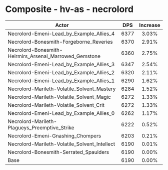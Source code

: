 # Composite - hv-as - necrolord
| Actor | DPS | Increase |
|---|:---:|:---:|
|Necrolord-Emeni-Lead_by_Example_Allies_4|6377|3.03%|
|Necrolord-Bonesmith-Forgeborne_Reveries|6370|2.91%|
|Necrolord-Bonesmith-Heirmirs_Arsenal_Marrowed_Gemstone|6360|2.75%|
|Necrolord-Emeni-Lead_by_Example_Allies_3|6347|2.54%|
|Necrolord-Emeni-Lead_by_Example_Allies_2|6320|2.11%|
|Necrolord-Emeni-Lead_by_Example_Allies_1|6290|1.62%|
|Necrolord-Marileth-Volatile_Solvent_Mastery|6284|1.52%|
|Necrolord-Marileth-Volatile_Solvent_Magic|6272|1.33%|
|Necrolord-Marileth-Volatile_Solvent_Crit|6272|1.33%|
|Necrolord-Emeni-Lead_by_Example_Allies_0|6262|1.17%|
|Necrolord-Marileth-Plagueys_Preemptive_Strike|6222|0.52%|
|Necrolord-Emeni-Gnashing_Chompers|6203|0.21%|
|Necrolord-Marileth-Volatile_Solvent_Intellect|6190|0.01%|
|Necrolord-Bonesmith-Serrated_Spaulders|6190|0.00%|
|Base|6190|0.00%|
